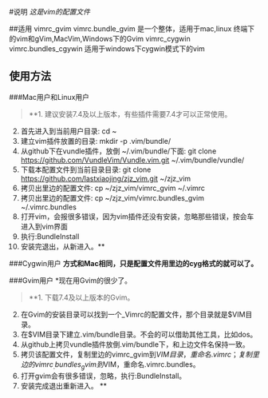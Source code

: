 #说明
*这是vim的配置文件*

##适用
vimrc_gvim vimrc.bundle_gvim 是一个整体，适用于mac,linux 终端下的vim和gVim,MacVim,Windows下的Gvim
vimrc_cygwin vimrc.bundles_cgywin 适用于windows下cygwin模式下的vim

## 使用方法
###Mac用户和Linux用户
>**1. 建议安装7.4及以上版本，有些插件需要7.4才可以正常使用。  
2. 首先进入到当前用户目录: cd ~  
3. 建立vim插件放置的目录:  mkdir -p .vim/bundle/  
4. 从github下在vundle插件，放倒 ~/.vim/bundle/下面:  git clone https://github.com/VundleVim/Vundle.vim.git ~/.vim/bundle/vundle/  
5. 下载本配置文件到当前目录目录: git clone https://github.com/lastxiaojing/zjz_vim.git ~/zjz_vim  
6. 拷贝出里边的配置文件: cp ~/zjz_vim/vimrc_gvim ~/.vimrc  
7. 拷贝出里边的配置文件: cp ~/zjz_vim/vimrc.bundles_gvim ~/.vimrc.bundles  
8. 打开vim，会报很多错误，因为vim插件还没有安装，忽略那些错误，按会车进入到vim界面  
9. 执行:BundleInstall  
10. 安装完退出，从新进入。**  

###Cygwin用户
**方式和Mac相同，只是配置文件用里边的cyg格式的就可以了。**

###Gvim用户
*现在用Gvim的很少了。
>**1. 下载7.4及以上版本的Gvim。  
2. 在Gvim的安装目录可以找到一个\_Vimrc的配置文件，那个目录就是$VIM目录。  
3. 在$VIM目录下建立.vim/bundle目录。不会的可以借助其他工具，比如dos。  
4. 从github上拷贝vundle插件放倒.vim/bundle下，和上边文件名保持一致。  
5. 拷贝该配置文件，复制里边的vimrc_gvim到$VIM目录，重命名.vimrc；复制里边的vimrc_.bundles_gvim到$VIM，重命名.vimrc.bundles。  
6. 打开gvim会有很多错误，忽略，执行:BundleInstall。
7. 安装完成退出重新进入。  **
